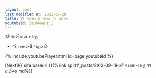```yaml
---
layout: post
last_modified_at: 2021-03-29
title: ૐ અલોકાય નમહ ૧૧ ટાઈમ્સ
youtubeId: ZeUKGGeHz_I
---
```

 
 
 ૐ અલોકાય નમહ  
 
 -  જે સંસારની બહાર છે 
 
  
 
  
 
 
 
 
 
 


{% include youtubePlayer.html id=page.youtubeId %}
 
[Next]({{ site.baseurl }}{% link  split1/_posts/2012-09-18-ૐ વરાયા નમહ ૧૧ ટાઈમ્સ.md%})
 
